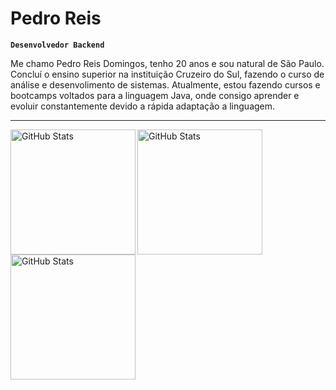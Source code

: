 # Pedro Reis

**`Desenvolvedor Backend`**

Me chamo Pedro Reis Domingos, tenho 20 anos e sou natural de São Paulo. Concluí o ensino superior na instituição Cruzeiro do Sul, fazendo o curso de análise e desenvolimento de sistemas. Atualmente, estou fazendo cursos e bootcamps voltados para a linguagem Java, onde consigo aprender e evoluir constantemente devido a rápida adaptação a linguagem.


---





<img 
      align="left" 
      alt="GitHub Stats" 
      height="200" 
      src="https://github-readme-stats.vercel.app/api?username=pedrinhogates&theme=vue-dark&show_icons=true&hide_border=true&count_private=true" 
  />
</p>

<img 
      align="left" 
      alt="GitHub Stats" 
      height="200" 
      src="https://github-readme-streak-stats.herokuapp.com/?user=pedrinhogates&theme=vue-dark&hide_border=true" 
  />

</p>

<img 
      align="left" 
      alt="GitHub Stats" 
      height="200" 
      src="https://github-readme-stats.vercel.app/api/top-langs/?username=pedrinhogates&theme=vue-dark&show_icons=true&hide_border=true&layout=compact" 
  />

</p>
